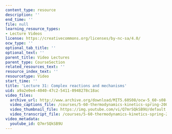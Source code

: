```yaml
---
content_type: resource
description: ''
end_time: ''
file: null
learning_resource_types:
- Lecture Videos
license: https://creativecommons.org/licenses/by-nc-sa/4.0/
ocw_type: ''
optional_tab_title: ''
optional_text: ''
parent_title: Video Lectures
parent_type: CourseSection
related_resources_text: ''
resource_index_text: ''
resourcetype: Video
start_time: ''
title: 'Lecture 31: Complex reactions and mechanisms'
uid: a9a2e0e4-4040-47c2-5411-0948278c18ac
video_files:
  archive_url: http://www.archive.org/download/MIT5.60S08/ocw-5_60-s08-lec31_300k.mp4
  video_captions_file: /courses/5-60-thermodynamics-kinetics-spring-2008/13541820a23c5d16bc21ca81b60b1eb0_Q7mrSQkSB9U.vtt
  video_thumbnail_file: https://img.youtube.com/vi/Q7mrSQkSB9U/default.jpg
  video_transcript_file: /courses/5-60-thermodynamics-kinetics-spring-2008/0be626072833c9942bf676d2eb35165d_Q7mrSQkSB9U.pdf
video_metadata:
  youtube_id: Q7mrSQkSB9U
---
```

